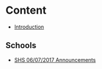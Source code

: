 # Content

* [Introduction](README.md)

## Schools
* [SHS 06/07/2017 Announcements](2017-06-08-Announcements-for-Wednesday,-June-7,-2017:.md)

